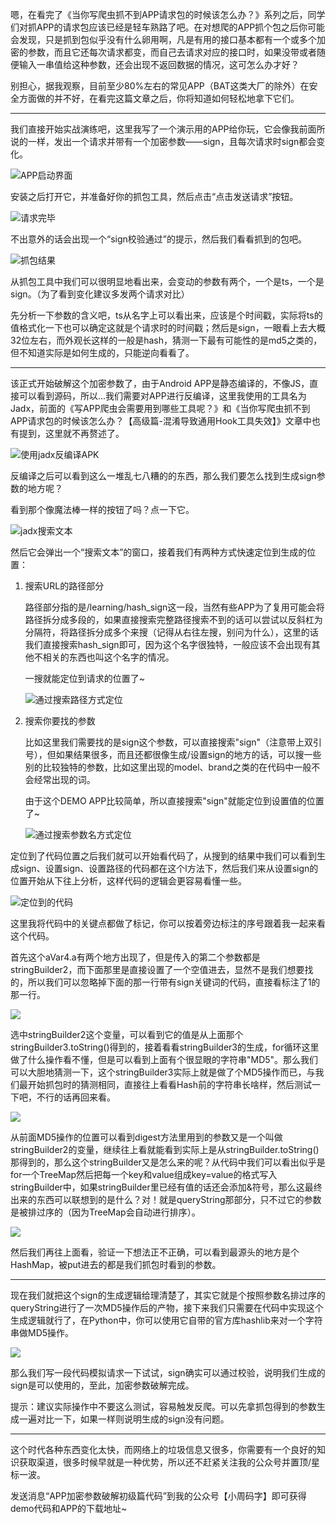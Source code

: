 嗯，在看完了《当你写爬虫抓不到APP请求包的时候该怎么办？》系列之后，同学们对抓APP的请求包应该已经是轻车熟路了吧。在对想爬的APP抓个包之后你可能会发现，只是抓到包似乎没有什么卵用啊，凡是有用的接口基本都有一个或多个加密的参数，而且它还每次请求都变，而自己去请求对应的接口时，如果没带或者随便输入一串值给这种参数，还会出现不返回数据的情况，这可怎么办才好？

别担心，据我观察，目前至少80%左右的常见APP（BAT这类大厂的除外）在安全方面做的并不好，在看完这篇文章之后，你将知道如何轻松地拿下它们。

---

我们直接开始实战演练吧，这里我写了一个演示用的APP给你玩，它会像我前面所说的一样，发出一个请求并带有一个加密参数——sign，且每次请求时sign都会变化。

![APP启动界面](https://oss.crawler-lab.com/%E5%BD%93%E4%BD%A0%E5%86%99%E7%88%AC%E8%99%AB%E9%81%87%E5%88%B0APP%E7%9A%84%E8%AF%B7%E6%B1%82%E6%9C%89%E5%8A%A0%E5%AF%86%E5%8F%82%E6%95%B0%E6%97%B6%E8%AF%A5%E6%80%8E%E4%B9%88%E5%8A%9E%EF%BC%9F%E3%80%90%E5%88%9D%E7%BA%A7%E7%AF%87-%E5%B8%B8%E8%A7%84%E6%A8%A1%E5%BC%8F%E3%80%91/assert/1.png?x-oss-process=style/weixin)

安装之后打开它，并准备好你的抓包工具，然后点击“点击发送请求”按钮。

![请求完毕](https://oss.crawler-lab.com/%E5%BD%93%E4%BD%A0%E5%86%99%E7%88%AC%E8%99%AB%E9%81%87%E5%88%B0APP%E7%9A%84%E8%AF%B7%E6%B1%82%E6%9C%89%E5%8A%A0%E5%AF%86%E5%8F%82%E6%95%B0%E6%97%B6%E8%AF%A5%E6%80%8E%E4%B9%88%E5%8A%9E%EF%BC%9F%E3%80%90%E5%88%9D%E7%BA%A7%E7%AF%87-%E5%B8%B8%E8%A7%84%E6%A8%A1%E5%BC%8F%E3%80%91/assert/2.png?x-oss-process=style/weixin)

不出意外的话会出现一个“sign校验通过”的提示，然后我们看看抓到的包吧。

![抓包结果](https://oss.crawler-lab.com/%E5%BD%93%E4%BD%A0%E5%86%99%E7%88%AC%E8%99%AB%E9%81%87%E5%88%B0APP%E7%9A%84%E8%AF%B7%E6%B1%82%E6%9C%89%E5%8A%A0%E5%AF%86%E5%8F%82%E6%95%B0%E6%97%B6%E8%AF%A5%E6%80%8E%E4%B9%88%E5%8A%9E%EF%BC%9F%E3%80%90%E5%88%9D%E7%BA%A7%E7%AF%87-%E5%B8%B8%E8%A7%84%E6%A8%A1%E5%BC%8F%E3%80%91/assert/3.png?x-oss-process=style/weixin)

从抓包工具中我们可以很明显地看出来，会变动的参数有两个，一个是ts，一个是sign。（为了看到变化建议多发两个请求对比）

先分析一下参数的含义吧，ts从名字上可以看出来，应该是个时间戳，实际将ts的值格式化一下也可以确定这就是个请求时的时间戳；然后是sign，一眼看上去大概32位左右，而外观长这样的一般是hash，猜测一下最有可能性的是md5之类的，但不知道实际是如何生成的，只能逆向看看了。

---

该正式开始破解这个加密参数了，由于Android APP是静态编译的，不像JS，直接可以看到源码，所以...我们需要对APP进行反编译，这里我使用的工具名为Jadx，前面的《写APP爬虫会需要用到哪些工具呢？》和《当你写爬虫抓不到APP请求包的时候该怎么办？【高级篇-混淆导致通用Hook工具失效】》文章中也有提到，这里就不再赘述了。

![使用jadx反编译APK](https://oss.crawler-lab.com/%E5%BD%93%E4%BD%A0%E5%86%99%E7%88%AC%E8%99%AB%E9%81%87%E5%88%B0APP%E7%9A%84%E8%AF%B7%E6%B1%82%E6%9C%89%E5%8A%A0%E5%AF%86%E5%8F%82%E6%95%B0%E6%97%B6%E8%AF%A5%E6%80%8E%E4%B9%88%E5%8A%9E%EF%BC%9F%E3%80%90%E5%88%9D%E7%BA%A7%E7%AF%87-%E5%B8%B8%E8%A7%84%E6%A8%A1%E5%BC%8F%E3%80%91/assert/4.png?x-oss-process=style/weixin)

反编译之后可以看到这么一堆乱七八糟的的东西，那么我们要怎么找到生成sign参数的地方呢？

看到那个像魔法棒一样的按钮了吗？点一下它。

![jadx搜索文本](https://oss.crawler-lab.com/%E5%BD%93%E4%BD%A0%E5%86%99%E7%88%AC%E8%99%AB%E9%81%87%E5%88%B0APP%E7%9A%84%E8%AF%B7%E6%B1%82%E6%9C%89%E5%8A%A0%E5%AF%86%E5%8F%82%E6%95%B0%E6%97%B6%E8%AF%A5%E6%80%8E%E4%B9%88%E5%8A%9E%EF%BC%9F%E3%80%90%E5%88%9D%E7%BA%A7%E7%AF%87-%E5%B8%B8%E8%A7%84%E6%A8%A1%E5%BC%8F%E3%80%91/assert/5.png?x-oss-process=style/weixin)

然后它会弹出一个“搜索文本”的窗口，接着我们有两种方式快速定位到生成的位置：

1. 搜索URL的路径部分

   路径部分指的是/learning/hash_sign这一段，当然有些APP为了复用可能会将路径拆分成多段的，如果直接搜索完整路径搜索不到的话可以尝试以反斜杠为分隔符，将路径拆分成多个来搜（记得从右往左搜，别问为什么），这里的话我们直接搜索hash_sign即可，因为这个名字很独特，一般应该不会出现有其他不相关的东西也叫这个名字的情况。

   一搜就能定位到请求的位置了~

   ![通过搜索路径方式定位](https://oss.crawler-lab.com/%E5%BD%93%E4%BD%A0%E5%86%99%E7%88%AC%E8%99%AB%E9%81%87%E5%88%B0APP%E7%9A%84%E8%AF%B7%E6%B1%82%E6%9C%89%E5%8A%A0%E5%AF%86%E5%8F%82%E6%95%B0%E6%97%B6%E8%AF%A5%E6%80%8E%E4%B9%88%E5%8A%9E%EF%BC%9F%E3%80%90%E5%88%9D%E7%BA%A7%E7%AF%87-%E5%B8%B8%E8%A7%84%E6%A8%A1%E5%BC%8F%E3%80%91/assert/6.png?x-oss-process=style/weixin)

2. 搜索你要找的参数

   比如这里我们需要找的是sign这个参数，可以直接搜索"sign"（注意带上双引号），但如果结果很多，而且还都很像生成/设置sign的地方的话，可以搜一些别的比较独特的参数，比如这里出现的model、brand之类的在代码中一般不会经常出现的词。

   由于这个DEMO APP比较简单，所以直接搜索"sign"就能定位到设置值的位置了~

   ![通过搜索参数名方式定位](https://oss.crawler-lab.com/%E5%BD%93%E4%BD%A0%E5%86%99%E7%88%AC%E8%99%AB%E9%81%87%E5%88%B0APP%E7%9A%84%E8%AF%B7%E6%B1%82%E6%9C%89%E5%8A%A0%E5%AF%86%E5%8F%82%E6%95%B0%E6%97%B6%E8%AF%A5%E6%80%8E%E4%B9%88%E5%8A%9E%EF%BC%9F%E3%80%90%E5%88%9D%E7%BA%A7%E7%AF%87-%E5%B8%B8%E8%A7%84%E6%A8%A1%E5%BC%8F%E3%80%91/assert/7.png?x-oss-process=style/weixin)

定位到了代码位置之后我们就可以开始看代码了，从搜到的结果中我们可以看到生成sign、设置sign、设置路径的代码都在这个l方法下，然后我们来从设置sign的位置开始从下往上分析，这样代码的逻辑会更容易看懂一些。

![定位到的代码](https://oss.crawler-lab.com/%E5%BD%93%E4%BD%A0%E5%86%99%E7%88%AC%E8%99%AB%E9%81%87%E5%88%B0APP%E7%9A%84%E8%AF%B7%E6%B1%82%E6%9C%89%E5%8A%A0%E5%AF%86%E5%8F%82%E6%95%B0%E6%97%B6%E8%AF%A5%E6%80%8E%E4%B9%88%E5%8A%9E%EF%BC%9F%E3%80%90%E5%88%9D%E7%BA%A7%E7%AF%87-%E5%B8%B8%E8%A7%84%E6%A8%A1%E5%BC%8F%E3%80%91/assert/8.png?x-oss-process=style/weixin)

这里我将代码中的关键点都做了标记，你可以按着旁边标注的序号跟着我一起来看这个代码。

首先这个aVar4.a有两个地方出现了，但是传入的第二个参数都是stringBuilder2，而下面那里是直接设置了一个空值进去，显然不是我们想要找的，所以我们可以忽略掉下面的那一行带有sign关键词的代码，直接看标注了1的那一行。

![](https://oss.crawler-lab.com/%E5%BD%93%E4%BD%A0%E5%86%99%E7%88%AC%E8%99%AB%E9%81%87%E5%88%B0APP%E7%9A%84%E8%AF%B7%E6%B1%82%E6%9C%89%E5%8A%A0%E5%AF%86%E5%8F%82%E6%95%B0%E6%97%B6%E8%AF%A5%E6%80%8E%E4%B9%88%E5%8A%9E%EF%BC%9F%E3%80%90%E5%88%9D%E7%BA%A7%E7%AF%87-%E5%B8%B8%E8%A7%84%E6%A8%A1%E5%BC%8F%E3%80%91/assert/9.png?x-oss-process=style/weixin)

选中stringBuilder2这个变量，可以看到它的值是从上面那个stringBuilder3.toString()得到的，接着看看stringBuilder3的生成，for循环这里做了什么操作看不懂，但是可以看到上面有个很显眼的字符串"MD5"。那么我们可以大胆地猜测一下，这个stringBuilder3实际上就是做了个MD5操作而已，与我们最开始抓包时的猜测相同，直接往上看看Hash前的字符串长啥样，然后测试一下吧，不行的话再回来看。

![](https://oss.crawler-lab.com/%E5%BD%93%E4%BD%A0%E5%86%99%E7%88%AC%E8%99%AB%E9%81%87%E5%88%B0APP%E7%9A%84%E8%AF%B7%E6%B1%82%E6%9C%89%E5%8A%A0%E5%AF%86%E5%8F%82%E6%95%B0%E6%97%B6%E8%AF%A5%E6%80%8E%E4%B9%88%E5%8A%9E%EF%BC%9F%E3%80%90%E5%88%9D%E7%BA%A7%E7%AF%87-%E5%B8%B8%E8%A7%84%E6%A8%A1%E5%BC%8F%E3%80%91/assert/10.png?x-oss-process=style/weixin)

从前面MD5操作的位置可以看到digest方法里用到的参数又是一个叫做stringBuilder2的变量，继续往上看就能看到实际上是从stringBuilder.toString()那得到的，那么这个stringBuilder又是怎么来的呢？从代码中我们可以看出似乎是for一个TreeMap然后把每一个key和value组成key=value的格式写入stringBuilder中，如果stringBuilder里已经有值的话还会添加&符号，那么这最终出来的东西可以联想到的是什么？对！就是queryString那部分，只不过它的参数是被排过序的（因为TreeMap会自动进行排序）。

![](https://oss.crawler-lab.com/%E5%BD%93%E4%BD%A0%E5%86%99%E7%88%AC%E8%99%AB%E9%81%87%E5%88%B0APP%E7%9A%84%E8%AF%B7%E6%B1%82%E6%9C%89%E5%8A%A0%E5%AF%86%E5%8F%82%E6%95%B0%E6%97%B6%E8%AF%A5%E6%80%8E%E4%B9%88%E5%8A%9E%EF%BC%9F%E3%80%90%E5%88%9D%E7%BA%A7%E7%AF%87-%E5%B8%B8%E8%A7%84%E6%A8%A1%E5%BC%8F%E3%80%91/assert/11.png?x-oss-process=style/weixin)

然后我们再往上面看，验证一下想法正不正确，可以看到最源头的地方是个HashMap，被put进去的都是我们抓包时看到的参数。

---

现在我们就把这个sign的生成逻辑给理清楚了，其实它就是个按照参数名排过序的queryString进行了一次MD5操作后的产物，接下来我们只需要在代码中实现这个生成逻辑就行了，在Python中，你可以使用它自带的官方库hashlib来对一个字符串做MD5操作。

![](https://oss.crawler-lab.com/%E5%BD%93%E4%BD%A0%E5%86%99%E7%88%AC%E8%99%AB%E9%81%87%E5%88%B0APP%E7%9A%84%E8%AF%B7%E6%B1%82%E6%9C%89%E5%8A%A0%E5%AF%86%E5%8F%82%E6%95%B0%E6%97%B6%E8%AF%A5%E6%80%8E%E4%B9%88%E5%8A%9E%EF%BC%9F%E3%80%90%E5%88%9D%E7%BA%A7%E7%AF%87-%E5%B8%B8%E8%A7%84%E6%A8%A1%E5%BC%8F%E3%80%91/assert/12.png?x-oss-process=style/weixin)

那么我们写一段代码模拟请求一下试试，sign确实可以通过校验，说明我们生成的sign是可以使用的，至此，加密参数破解完成。

提示：建议实际操作中不要这么测试，容易触发反爬。可以先拿抓包得到的参数生成一遍对比一下，如果一样则说明生成的sign没有问题。

---

这个时代各种东西变化太快，而网络上的垃圾信息又很多，你需要有一个良好的知识获取渠道，很多时候早就是一种优势，所以还不赶紧关注我的公众号并置顶/星标一波。

发送消息“APP加密参数破解初级篇代码”到我的公众号【小周码字】即可获得demo代码和APP的下载地址~

